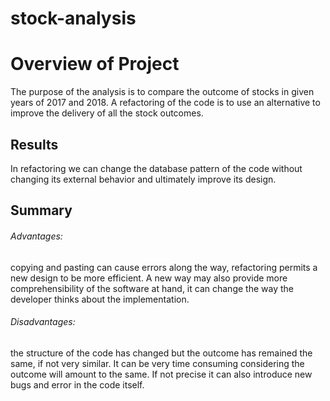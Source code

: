 # stock-analysis
# Overview of Project
The purpose of the analysis is to compare the outcome of stocks in given years of 2017 and 2018. A refactoring of the code is to use an alternative to improve the delivery of all the stock outcomes.


## Results
In refactoring we can change the database pattern of the code without changing its external behavior and ultimately improve its design.

## Summary

###### Advantages:
copying and pasting can cause errors along the way, refactoring permits a new design to be more efficient. A new way may also provide more comprehensibility of the software at hand, it can change the way the developer thinks about the implementation. 

###### Disadvantages:
the structure of the code has changed but the outcome has remained the same, if not very similar. It can be very time consuming considering the outcome will amount to the same. If not precise it can also introduce new bugs and error in the code itself.

